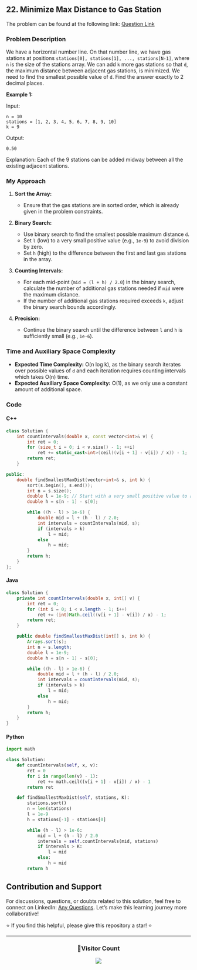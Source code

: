 ## 22. Minimize Max Distance to Gas Station

The problem can be found at the following link: [Question Link](https://www.geeksforgeeks.org/problems/minimize-max-distance-to-gas-station/1)

### Problem Description

We have a horizontal number line. On that number line, we have gas stations at positions `stations[0], stations[1], ..., stations[N-1]`, where `n` is the size of the stations array. We can add `k` more gas stations so that `d`, the maximum distance between adjacent gas stations, is minimized. We need to find the smallest possible value of `d`. Find the answer exactly to 2 decimal places.

**Example 1:**

Input:

```
n = 10
stations = [1, 2, 3, 4, 5, 6, 7, 8, 9, 10]
k = 9
```

Output:

```
0.50
```

Explanation:
Each of the 9 stations can be added midway between all the existing adjacent stations.

### My Approach

1. **Sort the Array:**

   - Ensure that the gas stations are in sorted order, which is already given in the problem constraints.

2. **Binary Search:**

   - Use binary search to find the smallest possible maximum distance `d`.
   - Set `l` (low) to a very small positive value (e.g., `1e-9`) to avoid division by zero.
   - Set `h` (high) to the difference between the first and last gas stations in the array.

3. **Counting Intervals:**

   - For each mid-point (`mid = (l + h) / 2.0`) in the binary search, calculate the number of additional gas stations needed if `mid` were the maximum distance.
   - If the number of additional gas stations required exceeds `k`, adjust the binary search bounds accordingly.

4. **Precision:**
   - Continue the binary search until the difference between `l` and `h` is sufficiently small (e.g., `1e-6`).

### Time and Auxiliary Space Complexity

- **Expected Time Complexity:** O(n log k), as the binary search iterates over possible values of `d` and each iteration requires counting intervals which takes O(n) time.
- **Expected Auxiliary Space Complexity:** O(1), as we only use a constant amount of additional space.

### Code

#### C++

```cpp
class Solution {
    int countIntervals(double x, const vector<int>& v) {
        int ret = 0;
        for (size_t i = 0; i < v.size() - 1; ++i)
            ret += static_cast<int>(ceil((v[i + 1] - v[i]) / x)) - 1;
        return ret;
    }

public:
    double findSmallestMaxDist(vector<int>& s, int k) {
        sort(s.begin(), s.end());
        int n = s.size();
        double l = 1e-9; // Start with a very small positive value to avoid division by zero
        double h = s[n - 1] - s[0];

        while ((h - l) > 1e-6) {
            double mid = l + (h - l) / 2.0;
            int intervals = countIntervals(mid, s);
            if (intervals > k)
                l = mid;
            else
                h = mid;
        }
        return h;
    }
};
```

#### Java

```java
class Solution {
    private int countIntervals(double x, int[] v) {
        int ret = 0;
        for (int i = 0; i < v.length - 1; i++)
            ret += (int)Math.ceil((v[i + 1] - v[i]) / x) - 1;
        return ret;
    }

    public double findSmallestMaxDist(int[] s, int k) {
        Arrays.sort(s);
        int n = s.length;
        double l = 1e-9;
        double h = s[n - 1] - s[0];

        while ((h - l) > 1e-6) {
            double mid = l + (h - l) / 2.0;
            int intervals = countIntervals(mid, s);
            if (intervals > k)
                l = mid;
            else
                h = mid;
        }
        return h;
    }
}
```

#### Python

```python
import math

class Solution:
    def countIntervals(self, x, v):
        ret = 0
        for i in range(len(v) - 1):
            ret += math.ceil((v[i + 1] - v[i]) / x) - 1
        return ret

    def findSmallestMaxDist(self, stations, K):
        stations.sort()
        n = len(stations)
        l = 1e-9
        h = stations[-1] - stations[0]

        while (h - l) > 1e-6:
            mid = l + (h - l) / 2.0
            intervals = self.countIntervals(mid, stations)
            if intervals > K:
                l = mid
            else:
                h = mid
        return h
```

## Contribution and Support

For discussions, questions, or doubts related to this solution, feel free to connect on LinkedIn: [Any Questions](https://www.linkedin.com/in/patel-hetkumar-sandipbhai-8b110525a/). Let’s make this learning journey more collaborative!

⭐ If you find this helpful, please give this repository a star! ⭐

---

<div align="center">
  <h3><b>📍Visitor Count</b></h3>
</div>

<p align="center">
  <img src="https://visitor-badge.laobi.icu/badge?page_id=Hunterdii.GeeksforGeeks-POTD" />
</p>
